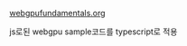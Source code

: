 [webgpufundamentals.org](https://webgpufundamentals.org/webgpu/lessons/ko/webgpu-fundamentals.html)

js로된 webgpu sample코드를 typescript로 적용
